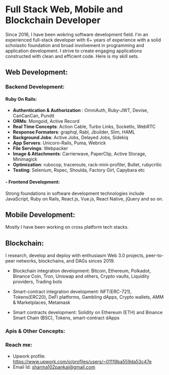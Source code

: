 # Full Stack Web, Mobile and Blockchain Developer

Since 2016, I have been wokring software development field. I'm an experienced full-stack developer with 6+ years of experience with a solid scholastic foundation and broad involvement in programming and application development. I strive to create engaging applications constructed with clean and efficient code. Here is my skill sets.

## Web Development:
  ### Backend Development:
   #### Ruby On Rails:
   - **Authentication & Authorization** : OmniAuth, Ruby-JWT, Devise, CanCanCan, Pundit
   - **ORMs**: Mongoid, Active Record
   - **Real Time Concepts**: Action Cable, Turbo Links, SocketIo, WebRTC
   - **Response Formaters**: graphql, Rabl, Jbuilder, Slim, HAML
   - **Background Jobs**: Active Jobs, Delayed Jobs, Sidekiq
   - **App Servers**: Unicorn-Rails, Puma, Webrick
   - **File Servings**: Webpacker
   - **Image & Attachments**: Carrierwave, PaperClip, Active Storage, Minimagick
   - **Optimization**: rubocop, traceroute, rack-mini-profiler, Bullet, rubycritic
   - **Testing**: Selenium, Rspec, Shoulda, Factory Girl, Capybara etc

  #### - Frontend Development:
  Strong foundations in software development technologies include JavaScript, Ruby on Rails, React.js, Vue.js, React Native, jQuery and so on.

## Mobile Development:

Mostly I have been working on cross platform tech stacks.

## Blockchain:
 I research, develop and deploy with enthusiasm Web 3.0 projects, peer-to-peer networks, blockchains, and DAGs sinces 2019.

- Blockchain integration development: Bitcoin, Ethereum, Polkadot, Binance Coin, Tron, Uniswap and others, Crypto vaults, Liquidity providers, Trading bots

- Smart-contract integration development: NFT(ERC-721), Tokens(ERC20), DeFi platforms, Gambling dApps, Crypto wallets, AMM & Marketplaces, Metamask

- Smart contracts development: Solidity on Ethereum (ETH) and Binance Smart Chain (BSC), Tokens, smart-contract dApps


### Apis & Other Concepts:
  
  

### Reach me:
- Upwork profile: https://www.upwork.com/o/profiles/users/~01119ba559da53c47e
- Email Id: sharma102pankaj@gmail.com
